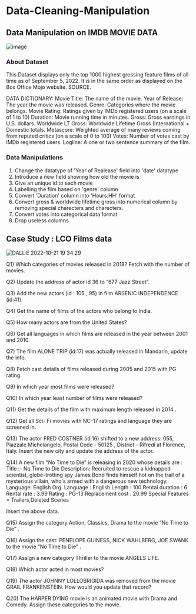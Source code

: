 # Data-Cleaning-Manipulation

## Data Manipulation on IMDB MOVIE DATA
![image](https://user-images.githubusercontent.com/76867868/197213592-44b9d057-fa7f-4853-9ab4-7e056f1f1a85.png)

### About Dataset
This Dataset displays only the top 1000 highest grossing feature films of all time as of September 5, 2022. It is in the same order as displayed on the Box Office Mojo website. SOURCE.

DATA DICTIONARY:
Movie Title: The name of the movie.
Year of Release: The year the movie was released.
Genre: Categories where the movie belongs.
Movie Rating: Ratings given by IMDb registered users (on a scale of 1 to 10)
Duration: Movie running time in minutes.
Gross: Gross earnings in U.S. dollars.
Worldwide LT Gross: Worldwide Lifetime Gross (International + Domestic totals.
Metascore: Weighted average of many reviews coming from reputed critics (on a scale of 0 to 100)
Votes: Number of votes cast by IMDb registered users.
Logline: A one or two sentence summary of the film.

### Data Manipulations
1. Change the datatype of 'Year of Realease' field into 'date' datatype
2. Introduce a new field showing how old the movie is
3. Give an unique id to each movie
4. Labelling the film based on 'genre' column
5. Convert 'Duration' column into 'Hours:HH' format
6. Convert gross & worldwide lifetime gross into numerical column by removing special charecters and charecters.
7. Convert votes into categorical data format
8. Drop useless columns

## Case Study : LCO Films data
![DALL·E 2022-10-21 19 34 29](https://user-images.githubusercontent.com/76867868/197214901-022c159d-fa72-4c49-bb43-a027f289574f.png)

Q1) Which categories of movies released in 2018? Fetch with the number of movies. 

Q2) Update the address of actor id 36 to “677 Jazz Street”.

Q3) Add the new actors (id : 105 , 95) in film  ARSENIC INDEPENDENCE (id:41).

Q4) Get the name of films of the actors who belong to India.

Q5) How many actors are from the United States?

Q6) Get all languages in which films are released in the year between 2001 and 2010.

Q7) The film ALONE TRIP (id:17) was actually released in Mandarin, update the info.

Q8) Fetch cast details of films released during 2005 and 2015 with PG rating.

Q9) In which year most films were released?

Q10) In which year least number of films were released?

Q11) Get the details of the film with maximum length released in 2014 .

Q12) Get all Sci- Fi movies with NC-17 ratings and language they are screened in.

Q13) The actor FRED COSTNER (id:16) shifted to a new address:
 055,  Piazzale Michelangelo, Postal Code - 50125 , District - Rifredi at Florence, Italy. 
Insert the new city and update the address of the actor.

Q14) A new film “No Time to Die” is releasing in 2020 whose details are : 
Title :- No Time to Die
Description: Recruited to rescue a kidnapped scientist, globe-trotting spy James Bond finds himself hot on the trail of a mysterious villain, who's armed with a dangerous new technology.
Language: English
Org. Language : English
Length : 100
Rental duration : 6
Rental rate : 3.99
Rating : PG-13
Replacement cost : 20.99
Special Features = Trailers,Deleted Scenes

Insert the above data.

Q15) Assign the category Action, Classics, Drama  to the movie “No Time to Die” .

Q16) Assign the cast: PENELOPE GUINESS, NICK WAHLBERG, JOE SWANK to the movie “No Time to Die” .

Q17) Assign a new category Thriller  to the movie ANGELS LIFE.

Q18) Which actor acted in most movies?

Q19) The actor JOHNNY LOLLOBRIGIDA was removed from the movie GRAIL FRANKENSTEIN. How would you update that record?

Q20) The HARPER DYING movie is an animated movie with Drama and Comedy. Assign these categories to the movie.
